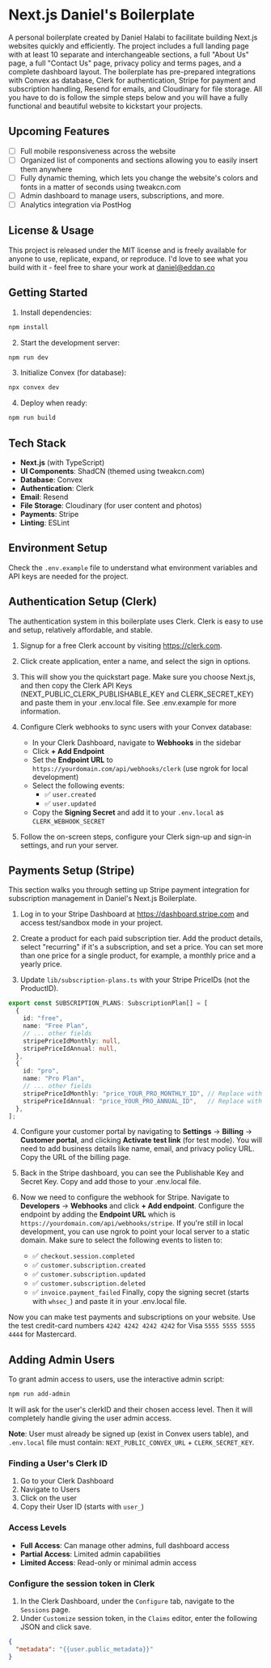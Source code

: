 # Next.js Daniel's Boilerplate

A personal boilerplate created by Daniel Halabi to facilitate building Next.js websites quickly and efficiently. The project includes a full landing page with at least 10 separate and interchangeable sections, a full "About Us" page, a full "Contact Us" page, privacy policy and terms pages, and a complete dashboard layout. The boilerplate has pre-prepared integrations with Convex as database, Clerk for authentication, Stripe for payment and subscription handling, Resend for emails, and Cloudinary for file storage. All you have to do is follow the simple steps below and you will have a fully functional and beautiful website to kickstart your projects.

## Upcoming Features
- [ ] Full mobile responsiveness across the website
- [ ] Organized list of components and sections allowing you to easily insert them anywhere
- [ ] Fully dynamic theming, which lets you change the website's colors and fonts in a matter of seconds using tweakcn.com
- [ ] Admin dashboard to manage users, subscriptions, and more.
- [ ] Analytics integration via PostHog

## License & Usage

This project is released under the MIT license and is freely available for anyone to use, replicate, expand, or reproduce. I'd love to see what you build with it - feel free to share your work at daniel@eddan.co

## Getting Started

1. Install dependencies:
```bash
npm install
```

2. Start the development server:
```bash
npm run dev
```

3. Initialize Convex (for database):
```bash
npx convex dev
```

4. Deploy when ready:
```bash
npm run build
```

## Tech Stack

- **Next.js** (with TypeScript)
- **UI Components**: ShadCN (themed using tweakcn.com)
- **Database**: Convex
- **Authentication**: Clerk
- **Email**: Resend
- **File Storage**: Cloudinary (for user content and photos)
- **Payments**: Stripe
- **Linting**: ESLint

## Environment Setup

Check the `.env.example` file to understand what environment variables and API keys are needed for the project.

## Authentication Setup (Clerk)

The authentication system in this boilerplate uses Clerk. Clerk is easy to use and setup, relatively affordable, and stable. 

1. Signup for a free Clerk account by visiting https://clerk.com.

2. Click create application, enter a name, and select the sign in options.

3. This will show you the quickstart page. Make sure you choose Next.js, and then copy the Clerk API Keys (NEXT_PUBLIC_CLERK_PUBLISHABLE_KEY and CLERK_SECRET_KEY) and paste them in your .env.local file. See .env.example for more information.

4. Configure Clerk webhooks to sync users with your Convex database:
   - In your Clerk Dashboard, navigate to **Webhooks** in the sidebar
   - Click **+ Add Endpoint**
   - Set the **Endpoint URL** to `https://yourdomain.com/api/webhooks/clerk` (use ngrok for local development)
   - Select the following events:
     - ✅ `user.created`
     - ✅ `user.updated`
   - Copy the **Signing Secret** and add it to your `.env.local` as `CLERK_WEBHOOK_SECRET`

5. Follow the on-screen steps, configure your Clerk sign-up and sign-in settings, and run your server.

## Payments Setup (Stripe)

This section walks you through setting up Stripe payment integration for subscription management in Daniel's Next.js Boilerplate.

1. Log in to your Stripe Dashboard at https://dashboard.stripe.com and access test/sandbox mode in your project.

2. Create a product for each paid subscription tier. Add the product details, select "recurring" if it's a subscription, and set a price. You can set more than one price for a single product, for example, a monthly price and a yearly price.

3. Update `lib/subscription-plans.ts` with your Stripe PriceIDs (not the ProductID). 
```typescript
export const SUBSCRIPTION_PLANS: SubscriptionPlan[] = [
  {
    id: "free",
    name: "Free Plan",
    // ... other fields
    stripePriceIdMonthly: null,
    stripePriceIdAnnual: null,
  },
  {
    id: "pro",
    name: "Pro Plan",
    // ... other fields
    stripePriceIdMonthly: "price_YOUR_PRO_MONTHLY_ID", // Replace with your Price ID
    stripePriceIdAnnual: "price_YOUR_PRO_ANNUAL_ID",   // Replace with your Price ID
  },
];
```

4. Configure your customer portal by navigating to **Settings** → **Billing** → **Customer portal**, and clicking **Activate test link** (for test mode). You will need to add business details like name, email, and privacy policy URL. Copy the URL of the billing page.

5. Back in the Stripe dashboard, you can see the Publishable Key and Secret Key. Copy and add those to your .env.local file. 

6. Now we need to configure the webhook for Stripe. Navigate to **Developers** → **Webhooks** and click **+ Add endpoint**. Configure the endpoint by adding the **Endpoint URL** which is `https://yourdomain.com/api/webhooks/stripe`. If you're still in local development, you can use ngrok to point your local server to a static domain. Make sure to select the following events to listen to:
   - ✅ `checkout.session.completed`
   - ✅ `customer.subscription.created`
   - ✅ `customer.subscription.updated`
   - ✅ `customer.subscription.deleted`
   - ✅ `invoice.payment_failed`
Finally, copy the signing secret (starts with `whsec_`) and paste it in your .env.local file. 

Now you can make test payments and subscriptions on your website. Use the test credit-card numbers `4242 4242 4242 4242` for Visa `5555 5555 5555 4444` for Mastercard.

## Adding Admin Users

To grant admin access to users, use the interactive admin script:

```bash
npm run add-admin
```

It will ask for the user's clerkID and their chosen access level. Then it will completely handle giving the user admin access.

**Note**: User must already be signed up (exist in Convex users table), and `.env.local` file must contain: `NEXT_PUBLIC_CONVEX_URL` + `CLERK_SECRET_KEY`.

### Finding a User's Clerk ID

1. Go to your Clerk Dashboard
2. Navigate to Users
3. Click on the user
4. Copy their User ID (starts with `user_`)

### Access Levels

- **Full Access**: Can manage other admins, full dashboard access
- **Partial Access**: Limited admin capabilities
- **Limited Access**: Read-only or minimal admin access

### Configure the session token in Clerk

1. In the Clerk Dashboard, under the `Configure` tab, navigate to the `Sessions` page.
2. Under `Customize` session token, in the `Claims` editor, enter the following JSON and click save.
``` json
{
  "metadata": "{{user.public_metadata}}"
}
```